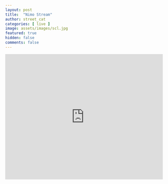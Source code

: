 ```yaml
---
layout: post
title:  "Nimo Stream"
author: street_cat
categories: [ live ]
image: assets/images/scl.jpg
featured: true
hidden: false
comments: false
---
```


<iframe src="https://www.nimo.tv/embed/1881763029" frameborder="0" scrolling="false" allow="fullscreen" allowfullscreen="true" width="100%" height="400" ></iframe>

